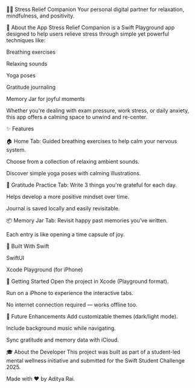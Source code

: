 🧘‍♂️ Stress Relief Companion
Your personal digital partner for relaxation, mindfulness, and positivity.

<!-- Optional: Add your own banner -->

🌿 About the App
Stress Relief Companion is a Swift Playground app designed to help users relieve stress through simple yet powerful techniques like:

Breathing exercises

Relaxing sounds

Yoga poses

Gratitude journaling

Memory Jar for joyful moments

Whether you're dealing with exam pressure, work stress, or daily anxiety, this app offers a calming space to unwind and re-center.

✨ Features


🏠 Home Tab:
Guided breathing exercises to help calm your nervous system.

Choose from a collection of relaxing ambient sounds.

Discover simple yoga poses with calming illustrations.

🙏 Gratitude Practice Tab:
Write 3 things you're grateful for each day.

Helps develop a more positive mindset over time.

Journal is saved locally and easily revisitable.

📦 Memory Jar Tab:
Revisit happy past memories you’ve written.

Each entry is like opening a time capsule of joy.

📱 Built With
Swift

SwiftUI

Xcode Playground (for iPhone)

🚀 Getting Started
Open the project in Xcode (Playground format).

Run on a iPhone to experience the interactive tabs.

No internet connection required — works offline too.

🧩 Future Enhancements
Add customizable themes (dark/light mode).

Include background music while navigating.

Sync gratitude and memory data with iCloud.

🎓 About the Developer
This project was built as part of a student-led mental wellness initiative and submitted for the Swift Student Challenge 2025.

Made with ❤️ by Aditya Rai.



